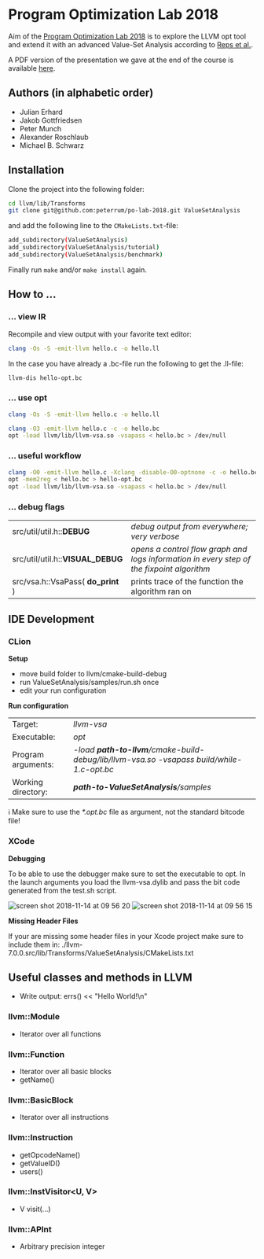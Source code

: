 # Program Optimization Lab 2018

Aim of the [Program Optimization Lab 2018](http://www2.in.tum.de/hp/Main?nid=366) 
is to explore the LLVM opt tool and extend it with an advanced Value-Set Analysis
according to [Reps et al.](http://research.cs.wisc.edu/wpis/papers/pepm06.invited.pdf).

A PDF version of the presentation we gave at the end of the course is available [here](https://github.com/peterrum/po-lab-2018/raw/master/documentation/document.pdf).

## Authors (in alphabetic order)

* Julian Erhard
* Jakob Gottfriedsen
* Peter Munch
* Alexander Roschlaub
* Michael B. Schwarz

## Installation

Clone the project into the following folder:
```bash
cd llvm/lib/Transforms
git clone git@github.com:peterrum/po-lab-2018.git ValueSetAnalysis
```

and add the following line to the `CMakeLists.txt`-file:
```bash
add_subdirectory(ValueSetAnalysis)
add_subdirectory(ValueSetAnalysis/tutorial)
add_subdirectory(ValueSetAnalysis/benchmark)
```

Finally run `make` and/or `make install` again.

## How to ...

### ... view IR

Recompile and view output with your favorite text editor: 
```bash
clang -Os -S -emit-llvm hello.c -o hello.ll
```

In the case you have already a .bc-file run the following to get the .ll-file:
```bash
llvm-dis hello-opt.bc
```

### ... use opt
```bash
clang -Os -S -emit-llvm hello.c -o hello.ll
```

```bash
clang -O3 -emit-llvm hello.c -c -o hello.bc
opt -load llvm/lib/llvm-vsa.so -vsapass < hello.bc > /dev/null
```

### ... useful workflow

```bash
clang -O0 -emit-llvm hello.c -Xclang -disable-O0-optnone -c -o hello.bc
opt -mem2reg < hello.bc > hello-opt.bc
opt -load llvm/lib/llvm-vsa.so -vsapass < hello.bc > /dev/null
```
### ... debug flags

<table>
  <tr>
    <td>src/util/util.h::<b>DEBUG</b></td>
    <td><i>debug output from everywhere; very verbose</i></td>
  </tr>
  <tr>
    <td>src/util/util.h::<b>VISUAL_DEBUG</b></td>
    <td><i>opens a control flow graph and logs information in every step of the fixpoint algorithm</i></td>
  </tr>
  <tr>
    <td>src/vsa.h::VsaPass( <b>do_print</b> )</td>
    <td>prints trace of the function the algorithm ran on</td>
  </tr>
</table>

## IDE Development
### CLion
**Setup**

* move build folder to llvm/cmake-build-debug
* run ValueSetAnalysis/samples/run.sh once
* edit your run configuration

**Run configuration**

<table>
  <tr>
    <td>Target:</td>
    <td><i>llvm-vsa</i></td>
  </tr>
  <tr>
    <td>Executable:</td>
    <td><i>opt</i></td>
  </tr>
  <tr>
    <td>Program arguments:</td>
    <td><i>-load <b>path-to-llvm</b>/cmake-build-debug/lib/llvm-vsa.so -vsapass build/while-1.c-opt.bc</i></td>
  </tr>
  <tr>
    <td>Working directory:</td>
    <td><i><b>path-to-ValueSetAnalysis</b>/samples</i></td>
  </tr>
</table>

:information_source: Make sure to use the _*.opt.bc_ file as argument, not the standard bitcode file!

### XCode

**Debugging**

To be able to use the debugger make sure to set the executable to opt. In the launch arguments you load the llvm-vsa.dylib and pass the bit code generated from the test.sh script.

![screen shot 2018-11-14 at 09 56 20](https://user-images.githubusercontent.com/7985149/48471173-8fc63180-e7f3-11e8-88c2-61d72118e621.png)
![screen shot 2018-11-14 at 09 56 15](https://user-images.githubusercontent.com/7985149/48471172-8fc63180-e7f3-11e8-8f69-7754e3769b5e.png)

**Missing Header Files**

If your are missing some header files in your Xcode project make sure to include them in: ./llvm-7.0.0.src/lib/Transforms/ValueSetAnalysis/CMakeLists.txt

## Useful classes and methods in LLVM

* Write output: errs() << "Hello World!\n"

### llvm::Module
* Iterator over all functions

### llvm::Function
* Iterator over all basic blocks
* getName()

### llvm::BasicBlock
* Iterator over all instructions

### llvm::Instruction
* getOpcodeName()
* getValueID()
* users()

### llvm::InstVisitor<U, V>
* V visit(...)

### llvm::APInt
* Arbitrary precision integer

